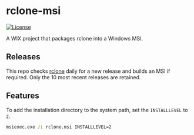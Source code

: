 # rclone-msi

[![License](https://img.shields.io/badge/license-MIT-blue.svg)](LICENSE)

A WIX project that packages rclone into a Windows MSI.

## Releases

This repo checks [rclone](https://github.com/rclone/rclone) daily for a new release
and builds an MSI if required. Only the 10 most recent releases are retained.

## Features

To add the installation directory to the system path, set the `INSTALLLEVEL` to `2`.

```bat
msiexec.exe /i rclone.msi INSTALLLEVEL=2
```

